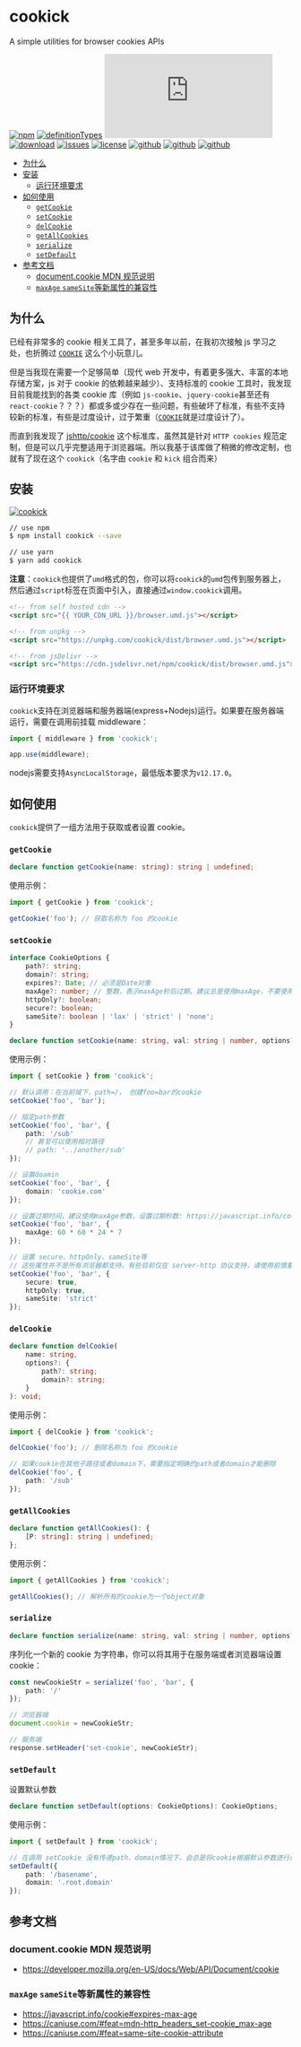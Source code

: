 # cookick

A simple utilities for browser cookies APIs

[![npm](https://img.shields.io/npm/v/cookick.svg?style=flat)](https://npm.im/cookick)
[![definitionTypes](https://img.shields.io/npm/types/cookick.svg)](https://github.com/qiqiboy/cookick/blob/master/index.d.ts)
[![gzip](http://img.badgesize.io/https://unpkg.com/cookick/dist/cookick.umd.production.js?compression=gzip&color=green)](https://npm.im/cookick)
[![download](https://img.shields.io/npm/dm/cookick.svg)](https://npm.im/cookick)
[![issues](https://img.shields.io/github/issues/qiqiboy/cookick.svg)](https://github.com/qiqiboy/cookick/issues)
[![license](https://img.shields.io/github/license/qiqiboy/cookick.svg)](https://github.com/qiqiboy/cookick/blob/master/LICENSE)
[![github](https://img.shields.io/github/last-commit/qiqiboy/cookick.svg)](https://github.com/qiqiboy/cookick)
[![github](https://img.shields.io/github/commit-activity/m/qiqiboy/cookick.svg)](https://github.com/qiqiboy/cookick/commits/master)
[![github](https://img.shields.io/github/stars/qiqiboy/cookick.svg?style=social)](https://github.com/qiqiboy/cookick)

<!-- vim-markdown-toc GFM -->

* [为什么](#为什么)
* [安装](#安装)
    - [运行环境要求](#运行环境要求)
* [如何使用](#如何使用)
    - [`getCookie`](#getcookie)
    - [`setCookie`](#setcookie)
    - [`delCookie`](#delcookie)
    - [`getAllCookies`](#getallcookies)
    - [`serialize`](#serialize)
    - [`setDefault`](#setdefault)
* [参考文档](#参考文档)
    - [document.cookie MDN 规范说明](#documentcookie-mdn-规范说明)
    - [`maxAge` `sameSite`等新属性的兼容性](#maxage-samesite等新属性的兼容性)

<!-- vim-markdown-toc -->

## 为什么

已经有非常多的 cookie 相关工具了，甚至多年以前，在我初次接触 js 学习之处，也折腾过 [`COOKIE`](https://github.com/qiqiboy/COOKIE) 这么个小玩意儿。

但是当我现在需要一个足够简单（现代 web 开发中，有着更多强大、丰富的本地存储方案，js 对于 cookie 的依赖越来越少）、支持标准的 cookie 工具时，我发现目前我能找到的各类 cookie 库（例如 `js-cookie`、`jquery-cookie`甚至还有`react-cookie`？？？）都或多或少存在一些问题，有些破坏了标准，有些不支持较新的标准，有些是过度设计，过于繁重（[`COOKIE`](https://github.com/qiqiboy/COOKIE)就是过度设计了）。

而直到我发现了 [jshttp/cookie](https://github.com/jshttp/cookie) 这个标准库，虽然其是针对 `HTTP cookies` 规范定制，但是可以几乎完整适用于浏览器端。所以我基于该库做了稍微的修改定制，也就有了现在这个 `cookick`（名字由 `cookie` 和 `kick` 组合而来）

## 安装

[![cookick](https://nodei.co/npm/cookick.png?compact=true)](https://npm.im/cookick)

```bash
// use npm
$ npm install cookick --save

// use yarn
$ yarn add cookick
```

**注意**：`cookick`也提供了`umd`格式的包，你可以将`cookick`的`umd`包传到服务器上，然后通过`script`标签在页面中引入，直接通过`window.cookick`调用。

```html
<!-- from self hosted cdn -->
<script src="{{ YOUR_CDN_URL }}/browser.umd.js"></script>

<!-- from unpkg -->
<script src="https://unpkg.com/cookick/dist/browser.umd.js"></script>

<!-- from jsDelivr -->
<script src="https://cdn.jsdelivr.net/npm/cookick/dist/browser.umd.js"></script>
```

### 运行环境要求

`cookick`支持在浏览器端和服务器端(express+Nodejs)运行。如果要在服务器端运行，需要在调用前挂载 middleware：

```typescript
import { middleware } from 'cookick';

app.use(middleware);
```

nodejs需要支持`AsyncLocalStorage`，最低版本要求为`v12.17.0`。

## 如何使用

`cookick`提供了一组方法用于获取或者设置 cookie。

### `getCookie`

```typescript
declare function getCookie(name: string): string | undefined;
```

使用示例：

```typescript
import { getCookie } from 'cookick';

getCookie('foo'); // 获取名称为 foo 的cookie
```

### `setCookie`

```typescript
interface CookieOptions {
    path?: string;
    domain?: string;
    expires?: Date; // 必须是Date对象
    maxAge?: number; // 整数，表示maxAge秒后过期。建议总是使用maxAge，不要使用expires。maxAge和expires如果同时存在，会忽略expires参数
    httpOnly?: boolean;
    secure?: boolean;
    sameSite?: boolean | 'lax' | 'strict' | 'none';
}

declare function setCookie(name: string, val: string | number, options?: CookieOptions): void;
```

使用示例：

```typescript
import { setCookie } from 'cookick';

// 默认调用：在当前域下，path=/， 创建foo=bar的cookie
setCookie('foo', 'bar');

// 指定path参数
setCookie('foo', 'bar', {
    path: '/sub'
    // 甚至可以使用相对路径
    // path: '../another/sub'
});

// 设置doamin
setCookie('foo', 'bar', {
    domain: 'cookie.com'
});

// 设置过期时间，建议使用maxAge参数，设置过期秒数: https://javascript.info/cookie#expires-max-age
setCookie('foo', 'bar', {
    maxAge: 60 * 60 * 24 * 7
});

// 设置 secure、httpOnly、sameSite等
// 这些属性并不是所有浏览器都支持，有些目前仅在 server-http 协议支持，请使用前慎重考虑
setCookie('foo', 'bar', {
    secure: true,
    httpOnly: true,
    sameSite: 'strict'
});
```

### `delCookie`

```typescript
declare function delCookie(
    name: string,
    options?: {
        path?: string;
        domain?: string;
    }
): void;
```

使用示例：

```typescript
import { delCookie } from 'cookick';

delCookie('foo'); // 删除名称为 foo 的cookie

// 如果cookie在其他子路径或者domain下，需要指定明确的path或者domain才能删除
delCookie('foo', {
    path: '/sub'
});
```

### `getAllCookies`

```typescript
declare function getAllCookies(): {
    [P: string]: string | undefined;
};
```

使用示例：

```typescript
import { getAllCookies } from 'cookick';

getAllCookies(); // 解析所有的cookie为一个object对象
```

### `serialize`

```typescript
declare function serialize(name: string, val: string | number, options?: CookieOptions): string;
```

序列化一个新的 cookie 为字符串，你可以将其用于在服务端或者浏览器端设置 cookie：

```typescript
const newCookieStr = serialize('foo', 'bar', {
    path: '/'
});

// 浏览器端
document.cookie = newCookieStr;

// 服务端
response.setHeader('set-cookie', newCookieStr);
```

### `setDefault`

设置默认参数

```typescript
declare function setDefault(options: CookieOptions): CookieOptions;
```

使用示例：

```typescript
import { setDefault } from 'cookick';

// 在调用 setCookie 没有传递path、domain情况下，会总是将cookie根据默认参数进行设置
setDefault({
    path: '/basename',
    domain: '.root.domain'
});
```

## 参考文档

### document.cookie MDN 规范说明

-   https://developer.mozilla.org/en-US/docs/Web/API/Document/cookie

### `maxAge` `sameSite`等新属性的兼容性

-   https://javascript.info/cookie#expires-max-age
-   https://caniuse.com/#feat=mdn-http_headers_set-cookie_max-age
-   https://caniuse.com/#feat=same-site-cookie-attribute
